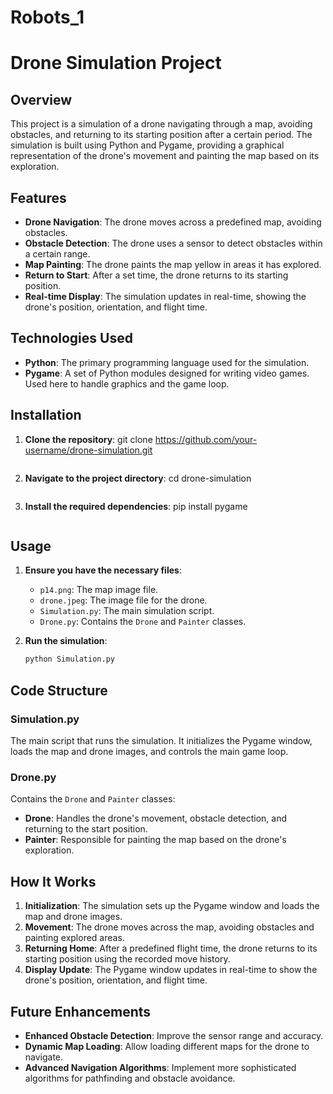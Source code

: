 # Robots_1
# Drone Simulation Project

## Overview

This project is a simulation of a drone navigating through a map, avoiding obstacles, and returning to its starting position after a certain period. The simulation is built using Python and Pygame, providing a graphical representation of the drone's movement and painting the map based on its exploration.

## Features

- **Drone Navigation**: The drone moves across a predefined map, avoiding obstacles.
- **Obstacle Detection**: The drone uses a sensor to detect obstacles within a certain range.
- **Map Painting**: The drone paints the map yellow in areas it has explored.
- **Return to Start**: After a set time, the drone returns to its starting position.
- **Real-time Display**: The simulation updates in real-time, showing the drone's position, orientation, and flight time.

## Technologies Used

- **Python**: The primary programming language used for the simulation.
- **Pygame**: A set of Python modules designed for writing video games. Used here to handle graphics and the game loop.

## Installation

1. **Clone the repository**:
    git clone https://github.com/your-username/drone-simulation.git
    ```
2. **Navigate to the project directory**:
    cd drone-simulation
    ```
3. **Install the required dependencies**:
    pip install pygame
    ```

## Usage

1. **Ensure you have the necessary files**:
    - `p14.png`: The map image file.
    - `drone.jpeg`: The image file for the drone.
    - `Simulation.py`: The main simulation script.
    - `Drone.py`: Contains the `Drone` and `Painter` classes.

2. **Run the simulation**:
    ```bash
    python Simulation.py
    ```

## Code Structure

### Simulation.py

The main script that runs the simulation. It initializes the Pygame window, loads the map and drone images, and controls the main game loop.

### Drone.py

Contains the `Drone` and `Painter` classes:

- **Drone**: Handles the drone's movement, obstacle detection, and returning to the start position.
- **Painter**: Responsible for painting the map based on the drone's exploration.

## How It Works

1. **Initialization**: The simulation sets up the Pygame window and loads the map and drone images.
2. **Movement**: The drone moves across the map, avoiding obstacles and painting explored areas.
3. **Returning Home**: After a predefined flight time, the drone returns to its starting position using the recorded move history.
4. **Display Update**: The Pygame window updates in real-time to show the drone's position, orientation, and flight time.

## Future Enhancements

- **Enhanced Obstacle Detection**: Improve the sensor range and accuracy.
- **Dynamic Map Loading**: Allow loading different maps for the drone to navigate.
- **Advanced Navigation Algorithms**: Implement more sophisticated algorithms for pathfinding and obstacle avoidance.

